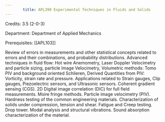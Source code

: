 ```yaml
---
        title: APL390 Experimental Techniques in Fluids and Solids
---
```

Credits: 3.5 (2-0-3)

Department: Department of Applied Mechanics

Prerequisites: [[APL103]]

Review of errors in measurements and other statistical concepts related to errors and their combinations, and probability distributions. Advanced techniques in fluid flow: Hot wire Anemometry, Laser Doppler Velocimetry and particle sizing, particle Image Velocimetry, Volumetric methods: Tomo PIV and background oriented Schlieren, Derived Quantities from PIV: Vorticity, strain rate and pressure. Applications related to Strain gauges, Clip gauges, Piezoelectric sensors, and Ultrasonic sensors. Coherent gradient sensing (CGS). 2D Digital image correlation (DIC) for full field measurements. Moire fringe methods. Particle image velocimetry (PIV). Hardness testing of the common engineering materials. Characterization of solids under compression, tension and shear. Fatigue and Creep testing. Drop tower. Modal analysis and structural vibrations. Sound absorption characterization of the material.